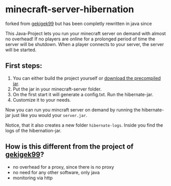 # minecraft-server-hibernation
forked from [gekigek99](https://github.com/gekigek99/minecraft-vanilla-server-hibernation) but has been completly rewritten in java since

This Java-Project lets you run your minecraft server on demand with almost no overhead! If no players are online for a prolonged period of time the server will be shutdown. When a player connects to your server, the server will be started. 

## First steps:
1. You can either build the project yourself or [download the precompiled jar](https://github.com/najtin/minecraft-server-hibernation/releases/download/v.0.0.2/minecraft-hibernation-0.0.2-jar-with-dependencies.jar).
2. Put the jar in your minecraft-server folder.
3. On the first start it will generate a config.txt. Run the hibernate-jar. 
4. Customize it to your needs. 

Now you can run you mincraft server on demand by running the hibernate-jar just like you would your `server.jar`. 

Notice, that it also creates a new folder `hibernate-logs`. Inside you find the logs of the hibernation-jar.

## How is this different from the project of [gekigek99](https://github.com/gekigek99/minecraft-vanilla-server-hibernation)?
- no overhead for a proxy, since there is no proxy
- no need for any other software, only java
- monitoring via http
